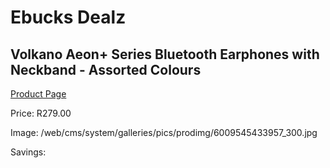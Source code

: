 
# Ebucks Dealz
## Volkano Aeon+ Series Bluetooth Earphones with Neckband - Assorted Colours
[Product Page](https://www.ebucks.com/web/shop/productSelected.do?prodId=623408502&catId=714972256)

Price: R279.00

Image: /web/cms/system/galleries/pics/prodimg/6009545433957_300.jpg

Savings: 


	